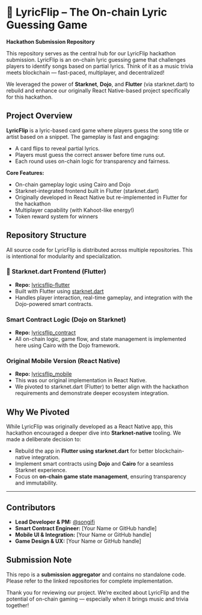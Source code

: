 # 🎵 LyricFlip – The On-chain Lyric Guessing Game

**Hackathon Submission Repository**

This repository serves as the central hub for our LyricFlip hackathon submission. LyricFlip is an on-chain lyric guessing game that challenges players to identify songs based on partial lyrics. Think of it as a music trivia meets blockchain — fast-paced, multiplayer, and decentralized!

We leveraged the power of **Starknet**, **Dojo**, and **Flutter** (via starknet.dart) to rebuild and enhance our originally React Native-based project specifically for this hackathon.


## Project Overview

**LyricFlip** is a lyric-based card game where players guess the song title or artist based on a snippet. The gameplay is fast and engaging:
- A card flips to reveal partial lyrics.
- Players must guess the correct answer before time runs out.
- Each round uses on-chain logic for transparency and fairness.

**Core Features:**
- On-chain gameplay logic using Cairo and Dojo
- Starknet-integrated frontend built in Flutter (starknet.dart)
- Originally developed in React Native but re-implemented in Flutter for the hackathon
- Multiplayer capability (with Kahoot-like energy!)
- Token reward system for winners

## Repository Structure

All source code for LyricFlip is distributed across multiple repositories. This is intentional for modularity and specialization.

### 🚀 Starknet.dart Frontend (Flutter)
- **Repo:** [lyricsflip-flutter](https://github.com/songifi/lyricsflip-flutter)
-  Built with Flutter using [starknet.dart](https://github.com/0xSpaceShard/starknet.dart)
-  Handles player interaction, real-time gameplay, and integration with the Dojo-powered smart contracts.

###  Smart Contract Logic (Dojo on Starknet)
-  **Repo:** [lyricsflip_contract](https://github.com/songifi/lyricsflip_contract)
-  All on-chain logic, game flow, and state management is implemented here using Cairo with the Dojo framework.

###  Original Mobile Version (React Native)
-  **Repo:** [lyricsflip_mobile](https://github.com/songifi/lyricsflip_mobile)
-  This was our original implementation in React Native.
-  We pivoted to starknet.dart (Flutter) to better align with the hackathon requirements and demonstrate deeper ecosystem integration.


## Why We Pivoted

While LyricFlip was originally developed as a React Native app, this hackathon encouraged a deeper dive into **Starknet-native** tooling. We made a deliberate decision to:
- Rebuild the app in **Flutter using starknet.dart** for better blockchain-native integration.
- Implement smart contracts using **Dojo** and **Cairo** for a seamless Starknet experience.
- Focus on **on-chain game state management**, ensuring transparency and immutability.

---

## Contributors

- **Lead Developer & PM:** [@songifi](https://github.com/songifi)
- **Smart Contract Engineer:** [Your Name or GitHub handle]
- **Mobile UI & Integration:** [Your Name or GitHub handle]
- **Game Design & UX:** [Your Name or GitHub handle]


## Submission Note

This repo is a **submission aggregator** and contains no standalone code. Please refer to the linked repositories for complete implementation.

Thank you for reviewing our project. We’re excited about LyricFlip and the potential of on-chain gaming — especially when it brings music and trivia together!



